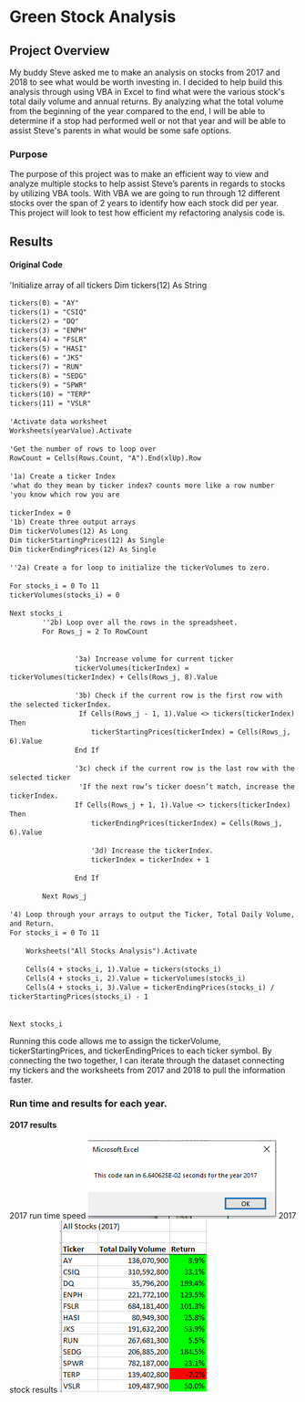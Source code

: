 # Green Stock Analysis

## Project Overview

My buddy Steve asked me to make an analysis on stocks from 2017 and 2018 to see what would be worth investing in. I decided to help build this analysis through using VBA in Excel to find what were the various stock's total daily volume and annual returns. By analyzing what the total volume from the beginning of the year compared to the end, I will be able to determine if a stop had performed well or not that year and will be able to assist Steve's parents in what would be some safe options.

### Purpose

The purpose of this project was to make an efficient way to view and analyze multiple stocks to help assist Steve’s parents in regards to stocks by utilizing VBA tools. With VBA we are going to run through 12 different stocks over the span of 2 years to identify how each stock did per year. This project will look to test how efficient my refactoring analysis code  is.

## Results

#### Original Code

'Initialize array of all tickers
    Dim tickers(12) As String
    
    tickers(0) = "AY"
    tickers(1) = "CSIQ"
    tickers(2) = "DQ"
    tickers(3) = "ENPH"
    tickers(4) = "FSLR"
    tickers(5) = "HASI"
    tickers(6) = "JKS"
    tickers(7) = "RUN"
    tickers(8) = "SEDG"
    tickers(9) = "SPWR"
    tickers(10) = "TERP"
    tickers(11) = "VSLR"
    
    'Activate data worksheet
    Worksheets(yearValue).Activate
    
    'Get the number of rows to loop over
    RowCount = Cells(Rows.Count, "A").End(xlUp).Row
    
    '1a) Create a ticker Index
    'what do they mean by ticker index? counts more like a row number
    'you know which row you are
    
    tickerIndex = 0
    '1b) Create three output arrays
    Dim tickerVolumes(12) As Long
    Dim tickerStartingPrices(12) As Single
    Dim tickerEndingPrices(12) As Single
    
    ''2a) Create a for loop to initialize the tickerVolumes to zero.

    For stocks_i = 0 To 11
    tickerVolumes(stocks_i) = 0
    
    Next stocks_i
            ''2b) Loop over all the rows in the spreadsheet.
            For Rows_j = 2 To RowCount
    
           
                    '3a) Increase volume for current ticker
                    tickerVolumes(tickerIndex) = tickerVolumes(tickerIndex) + Cells(Rows_j, 8).Value
                                        
                    '3b) Check if the current row is the first row with the selected tickerIndex.
                     If Cells(Rows_j - 1, 1).Value <> tickers(tickerIndex) Then
                        tickerStartingPrices(tickerIndex) = Cells(Rows_j, 6).Value
                    End If
                    
                    '3c) check if the current row is the last row with the selected ticker
                     'If the next row’s ticker doesn’t match, increase the tickerIndex.
                    If Cells(Rows_j + 1, 1).Value <> tickers(tickerIndex) Then
                        tickerEndingPrices(tickerIndex) = Cells(Rows_j, 6).Value
                                    
                        '3d) Increase the tickerIndex.
                        tickerIndex = tickerIndex + 1
                        
                    End If
                    
            Next Rows_j
        
    '4) Loop through your arrays to output the Ticker, Total Daily Volume, and Return.
    For stocks_i = 0 To 11
        
        Worksheets("All Stocks Analysis").Activate
        
        Cells(4 + stocks_i, 1).Value = tickers(stocks_i)
        Cells(4 + stocks_i, 2).Value = tickerVolumes(stocks_i)
        Cells(4 + stocks_i, 3).Value = tickerEndingPrices(stocks_i) / tickerStartingPrices(stocks_i) - 1
        
        
    Next stocks_i

Running this code allows me to assign the tickerVolume, tickerStartingPrices, and tickerEndingPrices to each ticker symbol. By connecting the two together, I can iterate through the dataset connecting my tickers and the worksheets from 2017 and 2018 to pull the information faster.

### Run time and results for each year.

#### 2017 results
2017 run time speed
![2017 run time](https://github.com/benlew3/stock-analysis/blob/main/images/2017%20speed.PNG)
2017 stock results
![2017 results](https://github.com/benlew3/stock-analysis/blob/main/images/2017%20results.PNG)
